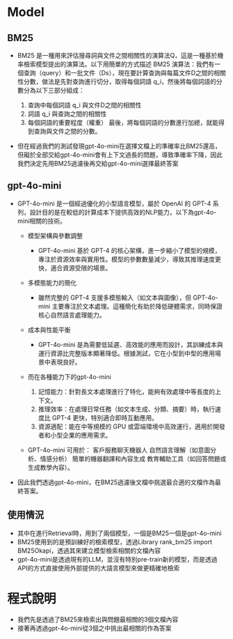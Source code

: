 # Model

## BM25
- BM25 是一種用來評估搜尋詞與文件之間相關性的演算法Q，這是一種基於機率檢索模型提出的演算法。以下用簡單的方式描述 BM25 演算法：我們有一個查詢（query）和一批文件（Ds），現在要計算查詢與每篇文件D之間的相關性分數，做法是先對查詢進行切分，取得每個詞語 q_i，然後將每個詞語的分數分為以下三部分組成：

  1. 查詢中每個詞語 q_i 與文件D之間的相關性
  2. 詞語 q_i 與查詢之間的相關性
  3. 每個詞語的重要程度（權重）
最後，將每個詞語的分數進行加總，就能得到查詢與文件之間的分數。
- 但在經過我們的測試發現gpt-4o-mini在選擇文檔上的準確率比BM25還高，但礙於全部交給gpt-4o-mini會有上下文過長的問題，導致準確率下降，因此我們決定先用BM25過濾後再交給gpt-4o-mini選擇最終答案

## gpt-4o-mini
- GPT-4o-mini 是一個經過優化的小型語言模型，屬於 OpenAI 的 GPT-4 系列，設計目的是在較低的計算成本下提供高效的NLP能力，以下為gpt-4o-mini相關的技術。
  - 模型架構與參數調整
    - GPT-4o-mini 基於 GPT-4 的核心架構，進一步縮小了模型的規模，專注於資源效率與實用性。模型的參數數量減少，導致其推理速度更快，適合資源受限的場景。
  - 多模態能力的簡化
    - 雖然完整的 GPT-4 支援多模態輸入（如文本與圖像），但 GPT-4o-mini 主要專注於文本處理。這種簡化有助於降低硬體需求，同時保證核心自然語言處理能力。
    
  - 成本與性能平衡
    - GPT-4o-mini 是為需要低延遲、高效能的應用而設計，其訓練成本與運行資源比完整版本顯著降低。根據測試，它在小型到中型的應用場景中表現良好。
      
  - 而在各種能力下的gpt-4o-mini
    1. 記憶能力：針對長文本處理進行了特化，能夠有效處理中等長度的上下文。
    2. 推理效率：在處理日常任務（如文本生成、分類、摘要）時，執行速度比 GPT-4 更快，特別適合即時互動應用。
    3. 資源適配：能在中等規模的 GPU 或雲端環境中高效運行，適用於開發者和小型企業的應用需求。
       
  - GPT-4o-mini 可用於：
    客戶服務聊天機器人
    自然語言理解（如意圖分析、情感分析）
    簡單的機器翻譯和內容生成
    教育輔助工具（如回答問題或生成教學內容）。
    
- 因此我們透過gpt-4o-mini，在BM25過濾後文檔中挑選最合適的文檔作為最終答案。

## 使用情況
- 其中在進行Retrieval時，用到了兩個模型，一個是BM25一個是gpt-4o-mini
- BM25使用到的是預訓練好的檢索模型，透過Library rank_bm25 import BM25Okapi，透過其來建立模型檢索相關的文檔內容
- gpt-4o-mini是透過現有的LLM，並沒有特別pre-train新的模型，而是透過API的方式直接使用外部提供的大語言模型來做更精確地檢索

# 程式說明
- 我們先是透過了BM25來檢索出與問題最相關的3個文檔內容
- 接著再透過gpt-4o-mini從3個之中挑出最相關的作為答案
